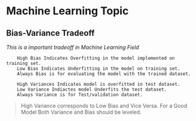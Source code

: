 # Machine Learning Topic
## Bias-Variance Tradeoff

*This is a important tradeoff in Machine Learning Field*

```
    High Bias Indicates Overfitting in the model implemented on training set.
    Low Bias Indicates Underfitting in the model on training set.
    Always Bias is for evaluating the model with the trained dataset.
```

```
    High Variances Indicates model is overfitted in test dataset.
    Low Variance Indiactes model Underfits the test dataset.
    Always Variance is for Test/validation dataset.
```
    
> High Variance corresponds to Low Bias and Vice Versa.
> For a Good Model Both Variance and Bias should be leveled.
